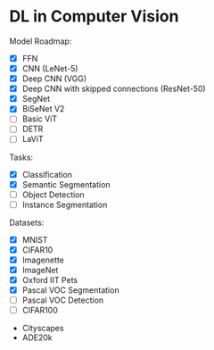 # DL in Computer Vision

Model Roadmap:

- [X] FFN
- [X] CNN (LeNet-5)
- [X] Deep CNN (VGG)
- [X] Deep CNN with skipped connections (ResNet-50)
- [X] SegNet
- [X] BiSeNet V2
- [ ] Basic ViT
- [ ] DETR
- [ ] LaViT

Tasks:

- [X] Classification
- [X] Semantic Segmentation
- [ ] Object Detection
- [ ] Instance Segmentation

Datasets:

- [X] MNIST
- [X] CIFAR10
- [X] Imagenette
- [X] ImageNet
- [X] Oxford IIT Pets
- [X] Pascal VOC Segmentation
- [ ] Pascal VOC Detection
- [ ] CIFAR100
- Cityscapes
- ADE20k